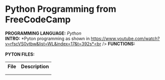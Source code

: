 # Python Programming from FreeCodeCamp
**PROGRAMMING LANGUAGE:** *Python*<br />
**INTRO:** *Pyton programming as shown in https://www.youtube.com/watch?v=rfscVS0vtbw&list=WL&index=17&t=392s*<br /> 
**FUNCTIONS:**<br />
  &nbsp;&nbsp;&nbsp; 
<br />
**PYTON FILES:**<br />
<table>
  <tr align="left">
    <th>File</th>
    <th>Description</th>
  </tr>
  <tr>
    <td></td>
    <td></td>
  </tr>
  <tr>
    <td></td>
    <td></td>
  </tr>
</table>
